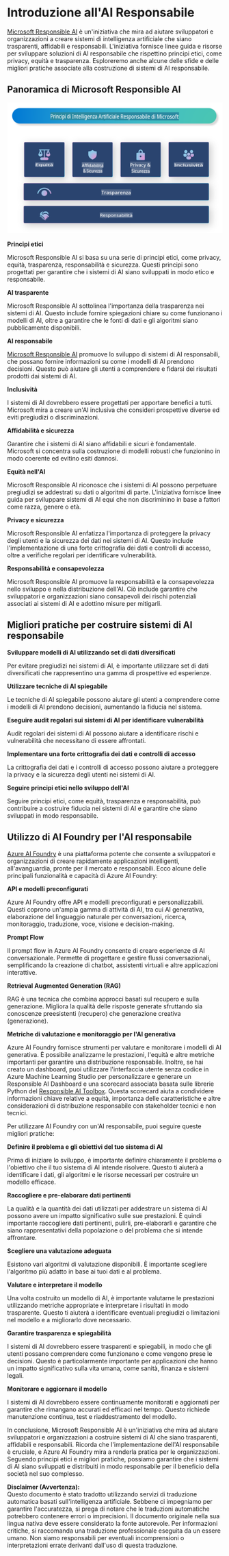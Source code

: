 # **Introduzione all'AI Responsabile**

[Microsoft Responsible AI](https://www.microsoft.com/ai/responsible-ai?WT.mc_id=aiml-138114-kinfeylo) è un'iniziativa che mira ad aiutare sviluppatori e organizzazioni a creare sistemi di intelligenza artificiale che siano trasparenti, affidabili e responsabili. L'iniziativa fornisce linee guida e risorse per sviluppare soluzioni di AI responsabile che rispettino principi etici, come privacy, equità e trasparenza. Esploreremo anche alcune delle sfide e delle migliori pratiche associate alla costruzione di sistemi di AI responsabile.

## Panoramica di Microsoft Responsible AI 

![RAIPrinciples](../../../../../translated_images/RAIPrinciples.e40f2a169a854832e885ce2659f3a913cfb393fa59b595ed57cfae9119694eb7.it.png)

**Principi etici**

Microsoft Responsible AI si basa su una serie di principi etici, come privacy, equità, trasparenza, responsabilità e sicurezza. Questi principi sono progettati per garantire che i sistemi di AI siano sviluppati in modo etico e responsabile.

**AI trasparente**

Microsoft Responsible AI sottolinea l'importanza della trasparenza nei sistemi di AI. Questo include fornire spiegazioni chiare su come funzionano i modelli di AI, oltre a garantire che le fonti di dati e gli algoritmi siano pubblicamente disponibili.

**AI responsabile**

[Microsoft Responsible AI](https://www.microsoft.com/ai/responsible-ai?WT.mc_id=aiml-138114-kinfeylo) promuove lo sviluppo di sistemi di AI responsabili, che possano fornire informazioni su come i modelli di AI prendono decisioni. Questo può aiutare gli utenti a comprendere e fidarsi dei risultati prodotti dai sistemi di AI.

**Inclusività**

I sistemi di AI dovrebbero essere progettati per apportare benefici a tutti. Microsoft mira a creare un'AI inclusiva che consideri prospettive diverse ed eviti pregiudizi o discriminazioni.

**Affidabilità e sicurezza**

Garantire che i sistemi di AI siano affidabili e sicuri è fondamentale. Microsoft si concentra sulla costruzione di modelli robusti che funzionino in modo coerente ed evitino esiti dannosi.

**Equità nell'AI**

Microsoft Responsible AI riconosce che i sistemi di AI possono perpetuare pregiudizi se addestrati su dati o algoritmi di parte. L'iniziativa fornisce linee guida per sviluppare sistemi di AI equi che non discriminino in base a fattori come razza, genere o età.

**Privacy e sicurezza**

Microsoft Responsible AI enfatizza l'importanza di proteggere la privacy degli utenti e la sicurezza dei dati nei sistemi di AI. Questo include l'implementazione di una forte crittografia dei dati e controlli di accesso, oltre a verifiche regolari per identificare vulnerabilità.

**Responsabilità e consapevolezza**

Microsoft Responsible AI promuove la responsabilità e la consapevolezza nello sviluppo e nella distribuzione dell'AI. Ciò include garantire che sviluppatori e organizzazioni siano consapevoli dei rischi potenziali associati ai sistemi di AI e adottino misure per mitigarli.

## Migliori pratiche per costruire sistemi di AI responsabile

**Sviluppare modelli di AI utilizzando set di dati diversificati**

Per evitare pregiudizi nei sistemi di AI, è importante utilizzare set di dati diversificati che rappresentino una gamma di prospettive ed esperienze.

**Utilizzare tecniche di AI spiegabile**

Le tecniche di AI spiegabile possono aiutare gli utenti a comprendere come i modelli di AI prendono decisioni, aumentando la fiducia nel sistema.

**Eseguire audit regolari sui sistemi di AI per identificare vulnerabilità**

Audit regolari dei sistemi di AI possono aiutare a identificare rischi e vulnerabilità che necessitano di essere affrontati.

**Implementare una forte crittografia dei dati e controlli di accesso**

La crittografia dei dati e i controlli di accesso possono aiutare a proteggere la privacy e la sicurezza degli utenti nei sistemi di AI.

**Seguire principi etici nello sviluppo dell'AI**

Seguire principi etici, come equità, trasparenza e responsabilità, può contribuire a costruire fiducia nei sistemi di AI e garantire che siano sviluppati in modo responsabile.

## Utilizzo di AI Foundry per l'AI responsabile

[Azure AI Foundry](https://ai.azure.com?WT.mc_id=aiml-138114-kinfeylo) è una piattaforma potente che consente a sviluppatori e organizzazioni di creare rapidamente applicazioni intelligenti, all'avanguardia, pronte per il mercato e responsabili. Ecco alcune delle principali funzionalità e capacità di Azure AI Foundry:

**API e modelli preconfigurati**

Azure AI Foundry offre API e modelli preconfigurati e personalizzabili. Questi coprono un'ampia gamma di attività di AI, tra cui AI generativa, elaborazione del linguaggio naturale per conversazioni, ricerca, monitoraggio, traduzione, voce, visione e decision-making.

**Prompt Flow**

Il prompt flow in Azure AI Foundry consente di creare esperienze di AI conversazionale. Permette di progettare e gestire flussi conversazionali, semplificando la creazione di chatbot, assistenti virtuali e altre applicazioni interattive.

**Retrieval Augmented Generation (RAG)**

RAG è una tecnica che combina approcci basati sul recupero e sulla generazione. Migliora la qualità delle risposte generate sfruttando sia conoscenze preesistenti (recupero) che generazione creativa (generazione).

**Metriche di valutazione e monitoraggio per l'AI generativa**

Azure AI Foundry fornisce strumenti per valutare e monitorare i modelli di AI generativa. È possibile analizzarne le prestazioni, l'equità e altre metriche importanti per garantire una distribuzione responsabile. Inoltre, se hai creato un dashboard, puoi utilizzare l'interfaccia utente senza codice in Azure Machine Learning Studio per personalizzare e generare un Responsible AI Dashboard e una scorecard associata basata sulle librerie Python del [Responsible AI Toolbox](https://responsibleaitoolbox.ai/?WT.mc_id=aiml-138114-kinfeylo). Questa scorecard aiuta a condividere informazioni chiave relative a equità, importanza delle caratteristiche e altre considerazioni di distribuzione responsabile con stakeholder tecnici e non tecnici.

Per utilizzare AI Foundry con un'AI responsabile, puoi seguire queste migliori pratiche:

**Definire il problema e gli obiettivi del tuo sistema di AI**

Prima di iniziare lo sviluppo, è importante definire chiaramente il problema o l'obiettivo che il tuo sistema di AI intende risolvere. Questo ti aiuterà a identificare i dati, gli algoritmi e le risorse necessari per costruire un modello efficace.

**Raccogliere e pre-elaborare dati pertinenti**

La qualità e la quantità dei dati utilizzati per addestrare un sistema di AI possono avere un impatto significativo sulle sue prestazioni. È quindi importante raccogliere dati pertinenti, pulirli, pre-elaborarli e garantire che siano rappresentativi della popolazione o del problema che si intende affrontare.

**Scegliere una valutazione adeguata**

Esistono vari algoritmi di valutazione disponibili. È importante scegliere l'algoritmo più adatto in base ai tuoi dati e al problema.

**Valutare e interpretare il modello**

Una volta costruito un modello di AI, è importante valutarne le prestazioni utilizzando metriche appropriate e interpretare i risultati in modo trasparente. Questo ti aiuterà a identificare eventuali pregiudizi o limitazioni nel modello e a migliorarlo dove necessario.

**Garantire trasparenza e spiegabilità**

I sistemi di AI dovrebbero essere trasparenti e spiegabili, in modo che gli utenti possano comprendere come funzionano e come vengono prese le decisioni. Questo è particolarmente importante per applicazioni che hanno un impatto significativo sulla vita umana, come sanità, finanza e sistemi legali.

**Monitorare e aggiornare il modello**

I sistemi di AI dovrebbero essere continuamente monitorati e aggiornati per garantire che rimangano accurati ed efficaci nel tempo. Questo richiede manutenzione continua, test e riaddestramento del modello.

In conclusione, Microsoft Responsible AI è un'iniziativa che mira ad aiutare sviluppatori e organizzazioni a costruire sistemi di AI che siano trasparenti, affidabili e responsabili. Ricorda che l'implementazione dell'AI responsabile è cruciale, e Azure AI Foundry mira a renderla pratica per le organizzazioni. Seguendo principi etici e migliori pratiche, possiamo garantire che i sistemi di AI siano sviluppati e distribuiti in modo responsabile per il beneficio della società nel suo complesso.

**Disclaimer (Avvertenza):**  
Questo documento è stato tradotto utilizzando servizi di traduzione automatica basati sull'intelligenza artificiale. Sebbene ci impegniamo per garantire l'accuratezza, si prega di notare che le traduzioni automatiche potrebbero contenere errori o imprecisioni. Il documento originale nella sua lingua nativa deve essere considerato la fonte autorevole. Per informazioni critiche, si raccomanda una traduzione professionale eseguita da un essere umano. Non siamo responsabili per eventuali incomprensioni o interpretazioni errate derivanti dall'uso di questa traduzione.